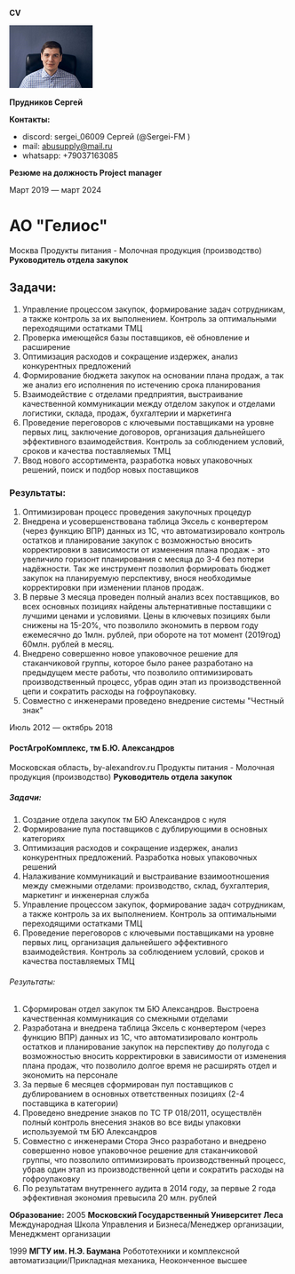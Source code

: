 **CV**

![alt text](Ава_little.png)

**Прудников Сергей**

**Контакты:**
* discord: sergei_06009 Сергей (@Sergei-FM )
* mail: abusupply@mail.ru
* whatsapp: +79037163085

**Резюме на должность Project manager**

Март 2019 — март 2024

# АО "Гелиос"
Москва
Продукты питания - Молочная продукция (производство)
**Руководитель отдела закупок**

## Задачи:
1. Управление процессом закупок, формирование задач сотрудникам, а также контроль за их выполнением. Контроль за оптимальными переходящими остатками ТМЦ
2. Проверка имеющейся базы поставщиков, её обновление и расширение
3. Оптимизация расходов и сокращение издержек, анализ конкурентных предложений
4. Формирование бюджета закупок на основании плана продаж, а так же анализ его исполнения по истечению срока планирования
5. Взаимодействие с отделами предприятия, выстраивание качественной коммуникации между отделом закупок и отделами логистики, склада, продаж, бухгалтерии и маркетинга
6. Проведение переговоров с ключевыми поставщиками на уровне первых лиц, заключение договоров, организация дальнейшего эффективного взаимодействия. Контроль за соблюдением условий, сроков и качества поставляемых ТМЦ
7. Ввод нового ассортимента, разработка новых упаковочных решений, поиск и подбор новых поставщиков

### Результаты:
1. Оптимизирован процесс проведения закупочных процедур
2. Внедрена и усовершенствована таблица Эксель с конвертером (через функцию ВПР) данных из 1С, что автоматизировало контроль остатков и планирование закупок с возможностью вносить корректировки в зависимости от изменения плана продаж - это увеличило горизонт планирования с месяца до 3-4 без потери надёжности. Так же инструмент позволил формировать бюджет закупок на планируемую перспективу, внося необходимые корректировки при изменении планов продаж.
3. В первые 3 месяца проведен полный анализ всех поставщиков, во всех основных позициях найдены альтернативные поставщики с лучшими ценами и условиями. Цены в ключевых позициях были снижены на 15-20%, что позволило экономить в первом году ежемесячно до 1млн. рублей, при обороте на тот момент (2019год) 60млн. рублей в месяц.
4. Внедрено совершенно новое упаковочное решение для стаканчиковой группы, которое было ранее разработано на предыдущем месте работы, что позволило оптимизировать производственный процесс, убрав один этап из производственной цепи и сократить расходы на гофроупаковку.
5. Совместно с инженерами проведено внедрение системы "Честный знак"

Июль 2012 — октябрь 2018
#### РостАгроКомплекс, тм Б.Ю. Александров
Московская область, by-alexandrov.ru
Продукты питания - Молочная продукция (производство)
**Руководитель отдела закупок**

##### Задачи:
1. Создание отдела закупок тм БЮ Александров с нуля
2. Формирование пула поставщиков с дублирующими в основных категориях
3. Оптимизация расходов и сокращение издержек, анализ конкурентных предложений. Разработка новых упаковочных решений
4. Налаживание коммуникаций и выстраивание взаимоотношения между смежными отделами: производство, склад, бухгалтерия, маркетинг и инженерная служба
5. Управление процессом закупок, формирование задач сотрудникам, а также контроль за их выполнением. Контроль за оптимальными переходящими остатками ТМЦ
6. Проведение переговоров с ключевыми поставщиками на уровне первых лиц, организация дальнейшего эффективного взаимодействия. Контроль за соблюдением условий, сроков и качества поставляемых ТМЦ

###### Результаты:
1. Сформирован отдел закупок тм БЮ Александров. Выстроена качественная коммуникация со смежными отделами
2. Разработана и внедрена таблица Эксель с конвертером (через функцию ВПР) данных из 1С, что автоматизировало контроль остатков и планирование закупок на перспективу до полугода с возможностью вносить корректировки в зависимости от изменения плана продаж, что позволило долгое время не расширять отдел и экономить на персонале
3. За первые 6 месяцев сформирован пул поставщиков с дублированием в основных ответственных позициях (2-4 поставщика в категории)
4. Проведено внедрение знаков по ТС ТР 018/2011, осуществлён полный контроль внесения знаков во все виды упаковки используемой тм БЮ Александров
5. Совместно с инженерами Стора Энсо разработано и внедрено совершенно новое упаковочное решение для стаканчиковой группы, что позволило оптимизировать производственный процесс, убрав один этап из производственной цепи и сократить расходы на гофроупаковку
6. По результатам внутреннего аудита в 2014 году, за первые 2 года эффективная экономия превысила 20 млн. рублей

**Образование:**
2005
**Московский Государственный Университет Леса**
Международная Школа Управления и Бизнеса/Менеджер организации, Менеджмент организации

1999
**МГТУ им. Н.Э. Баумана**
Робототехники и комплексной автоматизации/Прикладная механика, Неоконченное высшее
